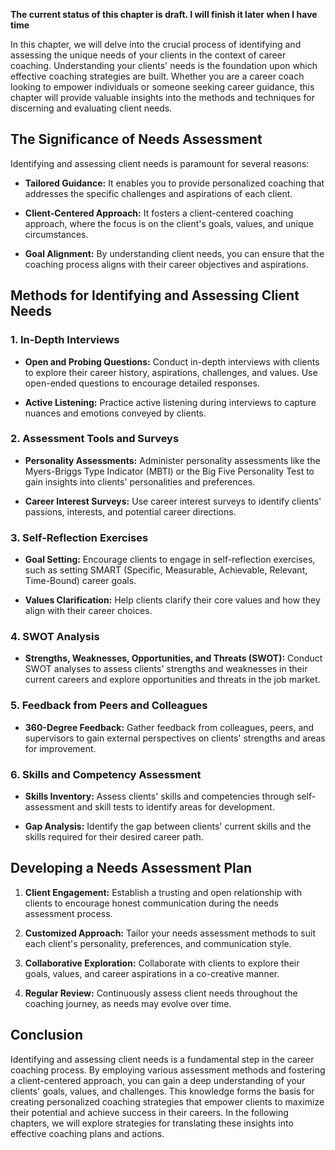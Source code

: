 **The current status of this chapter is draft. I will finish it later when I have time**

In this chapter, we will delve into the crucial process of identifying and assessing the unique needs of your clients in the context of career coaching. Understanding your clients' needs is the foundation upon which effective coaching strategies are built. Whether you are a career coach looking to empower individuals or someone seeking career guidance, this chapter will provide valuable insights into the methods and techniques for discerning and evaluating client needs.

The Significance of Needs Assessment
------------------------------------

Identifying and assessing client needs is paramount for several reasons:

* **Tailored Guidance:** It enables you to provide personalized coaching that addresses the specific challenges and aspirations of each client.

* **Client-Centered Approach:** It fosters a client-centered coaching approach, where the focus is on the client's goals, values, and unique circumstances.

* **Goal Alignment:** By understanding client needs, you can ensure that the coaching process aligns with their career objectives and aspirations.

Methods for Identifying and Assessing Client Needs
--------------------------------------------------

### 1. **In-Depth Interviews**

* **Open and Probing Questions:** Conduct in-depth interviews with clients to explore their career history, aspirations, challenges, and values. Use open-ended questions to encourage detailed responses.

* **Active Listening:** Practice active listening during interviews to capture nuances and emotions conveyed by clients.

### 2. **Assessment Tools and Surveys**

* **Personality Assessments:** Administer personality assessments like the Myers-Briggs Type Indicator (MBTI) or the Big Five Personality Test to gain insights into clients' personalities and preferences.

* **Career Interest Surveys:** Use career interest surveys to identify clients' passions, interests, and potential career directions.

### 3. **Self-Reflection Exercises**

* **Goal Setting:** Encourage clients to engage in self-reflection exercises, such as setting SMART (Specific, Measurable, Achievable, Relevant, Time-Bound) career goals.

* **Values Clarification:** Help clients clarify their core values and how they align with their career choices.

### 4. **SWOT Analysis**

* **Strengths, Weaknesses, Opportunities, and Threats (SWOT):** Conduct SWOT analyses to assess clients' strengths and weaknesses in their current careers and explore opportunities and threats in the job market.

### 5. **Feedback from Peers and Colleagues**

* **360-Degree Feedback:** Gather feedback from colleagues, peers, and supervisors to gain external perspectives on clients' strengths and areas for improvement.

### 6. **Skills and Competency Assessment**

* **Skills Inventory:** Assess clients' skills and competencies through self-assessment and skill tests to identify areas for development.

* **Gap Analysis:** Identify the gap between clients' current skills and the skills required for their desired career path.

Developing a Needs Assessment Plan
----------------------------------

1. **Client Engagement:** Establish a trusting and open relationship with clients to encourage honest communication during the needs assessment process.

2. **Customized Approach:** Tailor your needs assessment methods to suit each client's personality, preferences, and communication style.

3. **Collaborative Exploration:** Collaborate with clients to explore their goals, values, and career aspirations in a co-creative manner.

4. **Regular Review:** Continuously assess client needs throughout the coaching journey, as needs may evolve over time.

Conclusion
----------

Identifying and assessing client needs is a fundamental step in the career coaching process. By employing various assessment methods and fostering a client-centered approach, you can gain a deep understanding of your clients' goals, values, and challenges. This knowledge forms the basis for creating personalized coaching strategies that empower clients to maximize their potential and achieve success in their careers. In the following chapters, we will explore strategies for translating these insights into effective coaching plans and actions.
